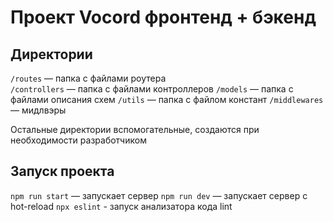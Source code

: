 # Проект Vocord фронтенд + бэкенд

## Директории

`/routes` — папка с файлами роутера  
`/controllers` — папка с файлами контроллеров
`/models` — папка с файлами описания схем
`/utils` — папка с файлом констант
`/middlewares` — мидлвэры
  
Остальные директории вспомогательные, создаются при необходимости разработчиком

## Запуск проекта

`npm run start` — запускает сервер
`npm run dev` — запускает сервер с hot-reload
`npx eslint` - запуск анализатора кода lint
